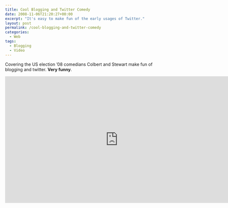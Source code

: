 ```yaml
---
title: Cool Blogging and Twitter Comedy
date: 2008-11-06T21:20:27+00:00
excerpt: "It's easy to make fun of the early usages of Twitter."
layout: post
permalink: /cool-blogging-and-twitter-comedy
categories:
  - Web
tags:
  - Blogging
  - Video
---
```

Covering the US election ’08 comedians Colbert and Stewart make fun of blogging and twitter. **Very funny**.

<iframe src="http://media.mtvnservices.com/embed/mgid:cms:video:thedailyshow.com:209518" width="740" height="416" frameborder="0"></iframe>
